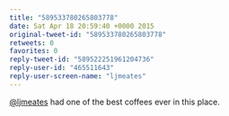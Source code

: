 ```yaml
---
title: "589533780265803778"
date: Sat Apr 18 20:59:40 +0000 2015
original-tweet-id: "589533780265803778"
retweets: 0
favorites: 0
reply-tweet-id: "589522251961204736"
reply-user-id: "465511643"
reply-user-screen-name: "ljmeates"
---
```

<a href="https://twitter.com/ljmeates">@ljmeates</a> had one of the best coffees ever in this place.
